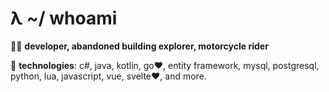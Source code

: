 # λ ~/ whoami
👨‍💻 **developer, abandoned building explorer, motorcycle rider**

🔅 **technologies**: c#, java, kotlin, go❤️, entity framework, mysql, postgresql, python, lua, javascript, vue, svelte❤️, and more.
